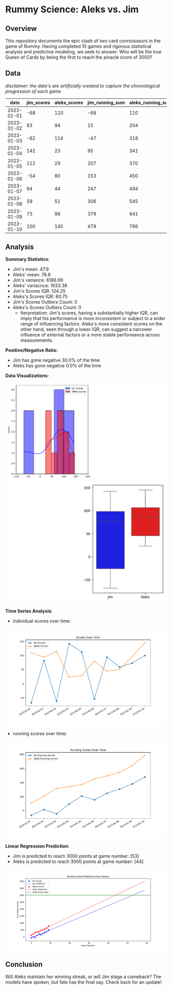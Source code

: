 # Rummy Science: Aleks vs. Jim

## Overview

This repository documents the epic clash of two card connoisseurs in the game of Rummy. Having completed 10 games and rigorous statistical analysis and predictive modeling, we seek to answer: Who will be the true Queen of Cards by being the first to reach the pinacle score of 3000?

## Data

_disclaimer: the date's are artificially created to capture the chronological progression of each game_

| date       | jim_scores | aleks_scores | jim_running_sum | aleks_running_sum |
| ---------- | ---------- | ------------ | --------------- | ----------------- |
| 2023-01-01 | -68        | 110          | -68             | 110               |
| 2023-01-02 | 83         | 94           | 15              | 204               |
| 2023-01-03 | -62        | 114          | -47             | 318               |
| 2023-01-04 | 142        | 23           | 95              | 341               |
| 2023-01-05 | 112        | 29           | 207             | 370               |
| 2023-01-06 | -54        | 80           | 153             | 450               |
| 2023-01-07 | 94         | 44           | 247             | 494               |
| 2023-01-08 | 59         | 51           | 306             | 545               |
| 2023-01-09 | 73         | 96           | 379             | 641               |
| 2023-01-10 | 100        | 145          | 479             | 786               |

## Analysis

**Summary Statistics**:

- Jim's mean: 47.9
- Aleks' mean: 78.6
- Jim's variance: 6186.99
- Aleks' variacnce: 1633.38
- Jim's Scores IQR: 124.25
- Aleks's Scores IQR: 60.75
- Jim's Scores Outliers Count: 0
- Aleks's Scores Outliers Count: 0
  - Iterpretation: Jim's scores, having a substantially higher IQR, can imply that his performance is more inconsistent or subject to a wider range of influencing factors. Aleks's more consistent scores on the other hand, seen through a lower IQR, can suggest a narrower influence of external factors or a more stable performance across measurements.

**Positive/Negative Ratio**:

- Jim has gone negative 30.0% of the time
- Aleks has gone negative 0.0% of the time

**Data Visualizations**:

![histogram](https://github.com/aleksgeorgi/CanJimBeatAleksInRummy/blob/main/plots/scores_histogram.png)
![boxplot](https://github.com/aleksgeorgi/CanJimBeatAleksInRummy/blob/main/plots/scores_box_plt.png)

**Time Series Analysis**:

- individual scores over time:

![time series](https://github.com/aleksgeorgi/CanJimBeatAleksInRummy/blob/main/plots/scores_over_time_plt.png)

- running scores over time:

![running scores over time](https://github.com/aleksgeorgi/CanJimBeatAleksInRummy/blob/main/plots/running_scores_over_time.png)

**Linear Regression Prediction**:

- Jim is predicted to reach 3000 points at game number: [53]
- Aleks is predicted to reach 3000 points at game number: [44]

![prediction plot](https://github.com/aleksgeorgi/CanJimBeatAleksInRummy/blob/main/plots/rummy_winner_prediction.png)

## Conclusion

Will Aleks maintain her winning streak, or will Jim stage a comeback? The models have spoken, but fate has the final say. Check back for an update!
